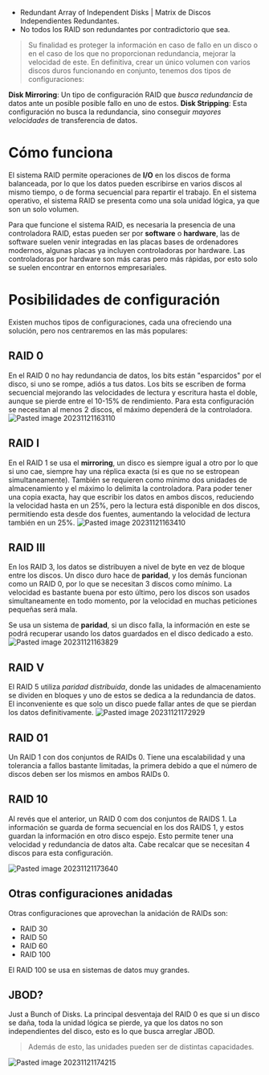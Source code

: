 - Redundant Array of Independent Disks | Matrix de Discos Independientes Redundantes.
- No todos los RAID son redundantes por contradictorio que sea.

> Su finalidad es proteger la información en caso de fallo en un disco o en el caso de los que no proporcionan redundancia, mejorar la velocidad de este.
> En definitiva, crear un único volumen con varios discos duros funcionando en conjunto, tenemos dos tipos de configuraciones:

**Disk Mirroring**: Un tipo de configuración RAID que _busca redundancia_ de datos ante un posible posible fallo en uno de estos.
**Disk Stripping**: Esta configuración no busca la redundancia, sino conseguir *mayores velocidades* de transferencia de datos.

# Cómo funciona
El sistema RAID permite operaciones de **I/O** en los discos de forma balanceada, por lo que los datos pueden escribirse en varios discos al mismo tiempo, o de forma secuencial para repartir el trabajo.
En el sistema operativo, el sistema RAID se presenta como una sola unidad lógica, ya que son un solo volumen.

Para que funcione el sistema RAID, es necesaria la presencia de una controladora RAID, estas pueden ser por **software** o **hardware**, las de software suelen venir integradas en las placas bases de ordenadores modernos, algunas placas ya incluyen controladoras por hardware.
Las controladoras por hardware son más caras pero más rápidas, por esto solo se suelen encontrar en entornos empresariales.

# Posibilidades de configuración
Existen muchos tipos de configuraciones, cada una ofreciendo una solución, pero nos centraremos en las más populares:

## RAID 0
En el RAID 0 no hay redundancia de datos, los bits están "esparcidos" por el disco, si uno se rompe, adiós a tus datos.
Los bits se escriben de forma secuencial mejorando las velocidades de lectura y escritura hasta el doble, aunque se pierde entre el 10-15% de rendimiento.
Para esta configuración se necesitan al menos 2 discos, el máximo dependerá de la controladora.
![Pasted image 20231121163110](img/Pasted%20image%2020231121163110.png)

## RAID I
En el RAID 1 se usa el **mirroring**, un disco es siempre igual a otro por lo que si uno cae, siempre hay una réplica exacta (si es que no se estropean simultaneamente).
También se requieren como mínimo dos unidades de almacenamiento y el máximo lo delimita la controladora.
Para poder tener una copia exacta, hay que escribir los datos en ambos discos, reduciendo la velocidad hasta en un 25%, pero la lectura está disponible en dos discos, permitiendo esta desde dos fuentes, aumentando la velocidad de lectura también en un 25%.
![Pasted image 20231121163410](img/Pasted%20image%2020231121163410.png)

## RAID III
En los RAID 3, los datos se distribuyen a nivel de byte en vez de bloque entre los discos.
Un disco duro hace de **paridad**, y los demás funcionan como un RAID 0, por lo que se necesitan 3 discos como mínimo.
La velocidad es bastante buena por esto último, pero los discos son usados simultaneamente en todo momento, por la velocidad en muchas peticiones pequeñas será mala.

Se usa un sistema de **paridad**, si un disco falla, la información en este se podrá recuperar usando los datos guardados en el disco dedicado a esto.
![Pasted image 20231121163829](img/Pasted%20image%2020231121163829.png)
## RAID V
El RAID 5 utiliza *paridad distribuida*, donde las unidades de almacenamiento se dividen en bloques y uno de estos se dedica a la redundancia de datos.
El inconveniente es que solo un disco puede fallar antes de que se pierdan los datos definitivamente.
![Pasted image 20231121172929](img/Pasted%20image%2020231121172929.png)
## RAID 01
Un RAID 1 con dos conjuntos de RAIDs 0.
Tiene una escalabilidad y una tolerancia a fallos bastante limitadas, la primera debido a que el número de discos deben ser los mismos en ambos RAIDs 0.

## RAID 10
Al revés que el anterior, un RAID 0 com dos conjuntos de RAIDS 1.
La información se guarda de forma secuencial en los dos RAIDS 1, y estos guardan la información en otro disco espejo.
Esto permite tener una velocidad y redundancia de datos alta.
Cabe recalcar que se necesitan 4 discos para esta configuración.

![Pasted image 20231121173640](img/Pasted%20image%2020231121173640.png)
## Otras configuraciones anidadas
Otras configuraciones que aprovechan la anidación de RAIDs son:
- RAID 30
- RAID 50
- RAID 60
- RAID 100

El RAID 100 se usa en sistemas de datos muy grandes.
## JBOD?
Just a Bunch of Disks.
La principal desventaja del RAID 0 es que si un disco se daña, toda la unidad lógica se pierde, ya que los datos no son independientes del disco, esto es lo que busca arreglar JBOD.
> Además de esto, las unidades pueden ser de distintas capacidades.


![Pasted image 20231121174215](img/Pasted%20image%2020231121174215.png)